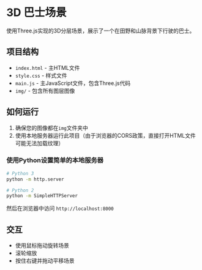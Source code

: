 # 3D 巴士场景

使用Three.js实现的3D分层场景，展示了一个在田野和山脉背景下行驶的巴士。

## 项目结构

- `index.html` - 主HTML文件
- `style.css` - 样式文件
- `main.js` - 主JavaScript文件，包含Three.js代码
- `img/` - 包含所有图层图像

## 如何运行

1. 确保您的图像都在`img`文件夹中
2. 使用本地服务器运行此项目（由于浏览器的CORS政策，直接打开HTML文件可能无法加载纹理）

### 使用Python设置简单的本地服务器

```bash
# Python 3
python -m http.server

# Python 2
python -m SimpleHTTPServer
```

然后在浏览器中访问 `http://localhost:8000`

## 交互

- 使用鼠标拖动旋转场景
- 滚轮缩放
- 按住右键并拖动平移场景 